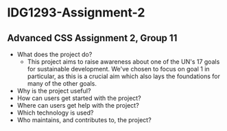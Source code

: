 # IDG1293-Assignment-2
## Advanced CSS Assignment 2, Group 11

- What does the project do?
   - This project aims to raise awareness about one of the UN's 17 goals for sustainable development. We've chosen to focus on goal 1 in particular, as this is a crucial aim which also lays the foundations for many of the other goals.
- Why is the project useful?
- How can users get started with the project?
- Where can users get help with the project?
- Which technology is used?
- Who maintains, and contributes to, the project?
